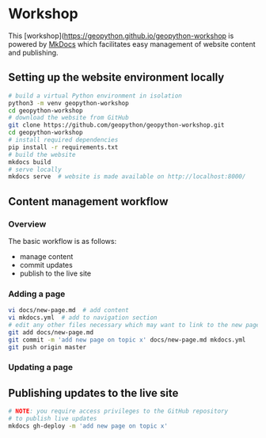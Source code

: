 # Workshop

This [workshop](https://geopython.github.io/geopython-workshop is powered
by [MkDocs](https://www.mkdocs.org) which facilitates easy management
of website content and publishing.

## Setting up the website environment locally

```bash
# build a virtual Python environment in isolation
python3 -m venv geopython-workshop
cd geopython-workshop
# download the website from GitHub
git clone https://github.com/geopython/geopython-workshop.git
cd geopython-workshop
# install required dependencies
pip install -r requirements.txt
# build the website
mkdocs build
# serve locally
mkdocs serve  # website is made available on http://localhost:8000/
```

## Content management workflow

### Overview

The basic workflow is as follows:

- manage content
- commit updates
- publish to the live site

### Adding a page

```bash
vi docs/new-page.md  # add content
vi mkdocs.yml  # add to navigation section
# edit any other files necessary which may want to link to the new page
git add docs/new-page.md
git commit -m 'add new page on topic x' docs/new-page.md mkdocs.yml
git push origin master
```

### Updating a page

## Publishing updates to the live site

```bash
# NOTE: you require access privileges to the GitHub repository
# to publish live updates
mkdocs gh-deploy -m 'add new page on topic x'
```
